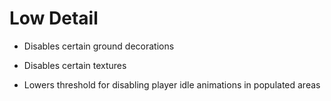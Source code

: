 # Low Detail

* Disables certain ground decorations

* Disables certain textures

* Lowers threshold for disabling player idle animations in populated areas